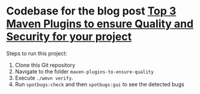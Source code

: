 # Codebase for the blog post [Top 3 Maven Plugins to ensure Quality and Security for your project](https://rieckpil.de/top-3-maven-plugins-to-ensure-quality-and-security-for-your-project/)

Steps to run this project:

1. Clone this Git repository
2. Navigate to the folder `maven-plugins-to-ensure-quality`
3. Execute `./wmvn verify`.
4. Run `spotbugs:check` and then `spotbugs:gui` to see the detected bugs
